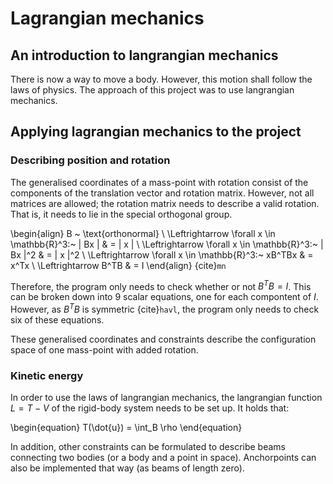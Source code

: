 # Lagrangian mechanics

## An introduction to langrangian mechanics

There is now a way to move a body. However, this motion shall follow the laws of physics.
The approach of this project was to use langrangian mechanics.


## Applying lagrangian mechanics to the project

### Describing position and rotation
The generalised coordinates of a mass-point with rotation consist of the components of the translation vector and rotation matrix.
However, not all matrices are allowed; the rotation matrix needs to describe a valid rotation.
That is, it needs to lie in the special orthogonal group.


\begin{align}
    B ~ \text{orthonormal} \\
    \Leftrightarrow \forall x \in \mathbb{R}^3:~ \| Bx \| & = \| x \| \\
    \Leftrightarrow \forall x \in \mathbb{R}^3:~ \| Bx \|^2 & = \| x \|^2 \\
    \Leftrightarrow \forall x \in \mathbb{R}^3:~ xB^TBx & = x^Tx \\
    \Leftrightarrow B^TB & = I
\end{align}
 {cite}`mn`

Therefore, the program only needs to check whether or not $B^TB = I$.
This can be broken down into 9 scalar equations, one for each compontent of $I$.
However, as $B^TB$ is symmetric {cite}`havl`, the program only needs to check six of these equations.

These generalised coordinates and constraints describe the configuration space of one mass-point with added rotation.


### Kinetic energy

In order to use the laws of langrangian mechanics, the langrangian function $L = T - V$ of the rigid-body system needs to be set up.
It holds that:

\begin{equation}
    T(\dot{u}) = \int_B \rho
\end{equation}

In addition, other constraints can be formulated to describe beams connecting two bodies (or a body and a point in space).
Anchorpoints can also be implemented that way (as beams of length zero).

